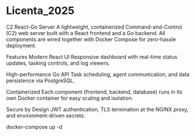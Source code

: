 # Licenta_2025
C2 React-Go Server
A lightweight, containerized Command-and-Control (C2) web server built with a React frontend and a Go backend. All components are wired together with Docker Compose for zero-hassle deployment.

Features
Modern React UI
Responsive dashboard with real-time status updates, tasking controls, and log viewers.

High-performance Go API
Task scheduling, agent communication, and data persistence via PostgreSQL.

Containerized
Each component (frontend, backend, database) runs in its own Docker container for easy scaling and isolation.

Secure by Design
JWT authentication, TLS termination at the NGINX proxy, and environment-driven secrets.


docker-compose up -d
